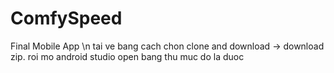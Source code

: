 # ComfySpeed
Final Mobile App
\n
tai ve bang cach chon clone and download -> download zip. roi mo android studio open bang thu muc do la duoc
